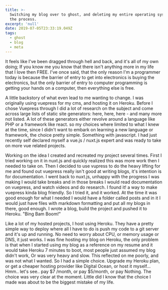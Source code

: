 ```yaml
---
title: >-
  Switching my blog over to ghost, and deleting my entire operating system in
  the process.
excerpt: 'null'
date: 2019-07-05T23:33:19.049Z
tags:
  - ghost
  - blog
  - meta
---
```

It feels like I've been dragged through hell and back, and it's all of my own doing; If you know me you know that there isn't anything more in my life that I love then FREE. I've once said, that the only reason I'm a programmer today is because the barrier of entry to get into electronics is buying the electronics, but the only barrier of entry to computer programming is getting your hands on a computer, then everything else is free.

A little backstory of what even lead to me wanting to change. I was originally using vuepress for my cms, and hosting it on Heroku. Before I chose Vuepress through I did a lot of research on the subject and come across large lists of static site generators: here, here, here - and many more not listed. A lot of these generators either revolve around a language like PHP or a framework like react. so my choices where limited to what I knew at the time, since I didn't want to embark on learning a new language or framework, the choice pretty simple. Something with javascript. I had just recently self declared myself a vue.js / nuxt.js expert and was ready to take on more vue related projects. 

Working on the idea I created and recreated my project several times. First I tried working on it in nuxt.js and quickly realized this was more work then I needed to take on. Then I decided to use vupress to do the heavy lifting for me and found out vuepress really isn't good at writing blogs, it's intention is for documentation. I went back to nuxt.js, unhappy with the progress I was making I would take breaks and in those breaks I would read documentation on vuepress, and watch videos and do research. I found it! a way to make vuepress kinda blog friendly. So I tried it, and it worked. At the time it was good enough for what I needed I would have a folder called posts and in it I would just have files with markdown formatting and put all my blogs in there, good enough. I wrote a blog, build the project and pushed it to Heroku. "Bing Bam Boom!"

Like a lot of my hosted projects, I host using Heroku. They have a pretty simple way to deploy where all I have to do is push my code to a git server and it's up and running. No need to worry about CPU, or memory usage or DNS, it just works. I was fine hosting my blog on Heroku, the only problem is that when I started using my blog as a reference on my resume and it would take Heroku 7 minutes to boot, most people just assumed my blog didn't work, Or was very heavy and slow. This reflected on me poorly, and was not what I wanted. So I had a simple choice. Upgrade my Heroku plan, or get a cheaper hosting provider like Digital Ocean, or host it myself... Hmm.. let's see.. pay $7 /month, or pay $5/month, or pay Nothing. The choice was very clear at the moment. Little did I know that the choice I made was about to be the biggest mistake of my life.

